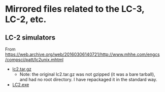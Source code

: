 # Mirrored files related to the LC-3, LC-2, etc.

## LC-2 simulators

From https://web.archive.org/web/20160306140721/http://www.mhhe.com/engcs/compsci/patt/lc2unix.mhtml
- [lc2.tar.gz](lc2.tar.gz)
  - Note: the original lc2.tar.gz was not gzipped (it was a bare tarball), and had no root directory.  I have repackaged it in the standard way.
- [LC2.exe](LC2.exe)

